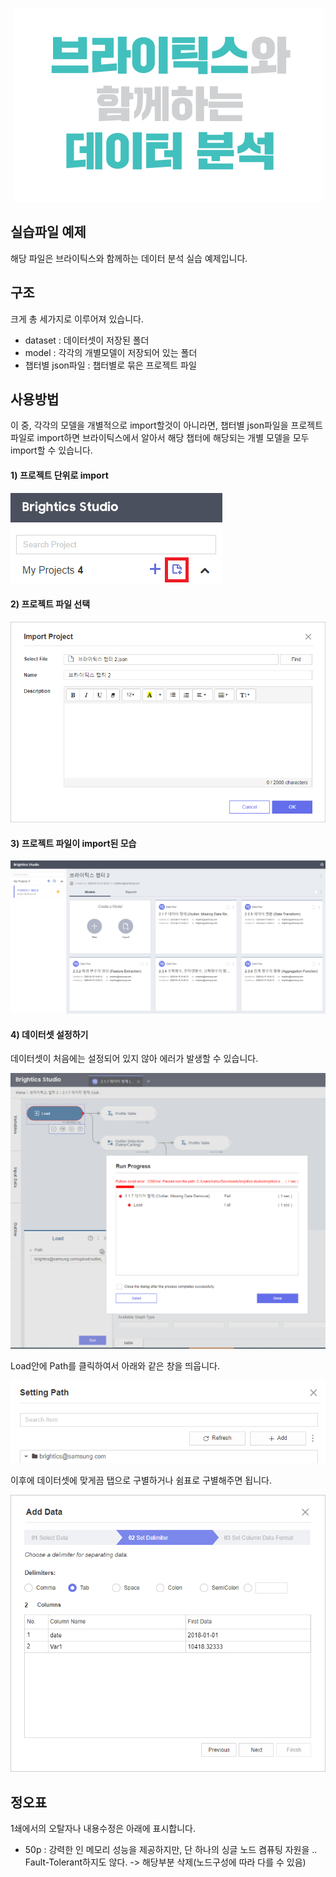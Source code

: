 <p align="center">
  <img src="https://github.com/brightics-practice/misc/blob/master/title.PNG" />
</p>


## 실습파일 예제
해당 파일은 브라이틱스와 함께하는 데이터 분석 실습 예제입니다.

## 구조
크게 총 세가지로 이루어져 있습니다. 
-	dataset : 데이터셋이 저장된 폴더
-	model : 각각의 개별모델이 저장되어 있는 폴더
-	챕터별 json파일 : 챕터별로 묶은 프로젝트 파일

## 사용방법 
이 중, 각각의 모델을 개별적으로 import할것이 아니라면, 챕터별 json파일을 프로젝트 파일로 import하면 브라이틱스에서 알아서 해당 챕터에 해당되는 개별 모델을 모두 import할 수 있습니다.

#### 1) 프로젝트 단위로 import 


![my image](https://github.com/brightics-practice/misc/blob/master/20200415_112424.png?raw=true#center)

#### 2) 프로젝트 파일 선택

![my image](https://github.com/brightics-practice/misc/blob/master/20200415_112343.png?raw=true#center)

#### 3) 프로젝트 파일이 import된 모습

![my image](https://github.com/brightics-practice/misc/blob/master/20200415_112639.png?raw=true#center)

#### 4) 데이터셋 설정하기

데이터셋이 처음에는 설정되어 있지 않아 에러가 발생할 수 있습니다.

![my image](https://github.com/brightics-practice/misc/blob/master/20200415_114907.png?raw=true#center)

Load안에 Path를 클릭하여서 아래와 같은 창을 띄웁니다.

![my image](https://github.com/brightics-practice/misc/blob/master/20200415_113537.png?raw=true#center)

이후에 데이터셋에 맞게끔 탭으로 구별하거나 쉼표로 구별해주면 됩니다.
 
![my image](https://github.com/brightics-practice/misc/blob/master/20200415_114845.png?raw=true#center)



## 정오표

1쇄에서의 오탈자나 내용수정은 아래에 표시합니다.

- 50p : 강력한 인 메모리 성능을 제공하지만, 단 하나의 싱글 노드 켬퓨팅 자원을 .. Fault-Tolerant하지도 않다. -> 해당부분 삭제(노드구성에 따라 다를 수 있음) 
